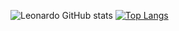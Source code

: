 ![Leonardo GitHub stats](https://github-readme-stats.vercel.app/api?username=LeoMoriLima&show_icons=true&theme=solarized-dark)
[![Top Langs](https://github-readme-stats.vercel.app/api/top-langs/?username=LeoMoriLima&layout=compact)](https://github.com/anuraghazra/github-readme-stats)
